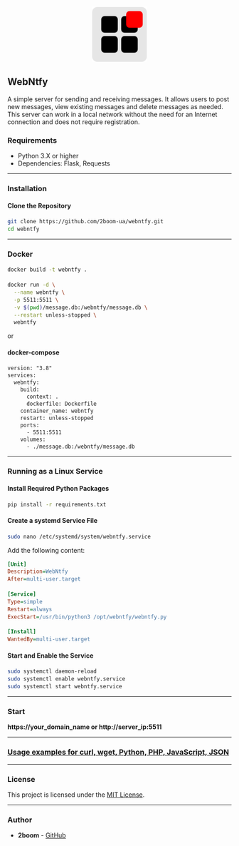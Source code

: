 <div align="center">  
    <img src="https://github.com/2boom-ua/webntfy/blob/main/icon.png?raw=true" alt="" width="124" height="124">
</div>

## WebNtfy

A simple server for sending and receiving messages. It allows users to post new messages, view existing messages and delete messages as needed. This server can work in a local network without the need for an Internet connection and does not require registration.

### Requirements

- Python 3.X or higher
- Dependencies: Flask, Requests

---
### Installation

#### Clone the Repository

```bash
git clone https://github.com/2boom-ua/webntfy.git
cd webntfy
```
---
### Docker
```bash
docker build -t webntfy .

docker run -d \
  --name webntfy \
  -p 5511:5511 \
  -v $(pwd)/message.db:/webntfy/message.db \
  --restart unless-stopped \
  webntfy
```

or

#### docker-compose
```
version: "3.8"
services:
  webntfy:
    build:
      context: .
      dockerfile: Dockerfile
    container_name: webntfy
    restart: unless-stopped
    ports:
      - 5511:5511
    volumes:
      - ./message.db:/webntfy/message.db
```
---
### Running as a Linux Service

#### Install Required Python Packages

```bash
pip install -r requirements.txt
```
#### Create a systemd Service File

```bash
sudo nano /etc/systemd/system/webntfy.service
```

Add the following content:

```ini
[Unit]
Description=WebNtfy
After=multi-user.target

[Service]
Type=simple
Restart=always
ExecStart=/usr/bin/python3 /opt/webntfy/webntfy.py

[Install]
WantedBy=multi-user.target
```

#### Start and Enable the Service

```bash
sudo systemctl daemon-reload
sudo systemctl enable webntfy.service
sudo systemctl start webntfy.service
```
---

### Start

**https://your_domain_name or http://server_ip:5511**

---

### [Usage examples for curl, wget, Python, PHP, JavaScript, JSON](usage.md)

---

### License

This project is licensed under the [MIT License](https://opensource.org/licenses/MIT).

---

### Author

- **2boom** - [GitHub](https://github.com/2boom-ua)

